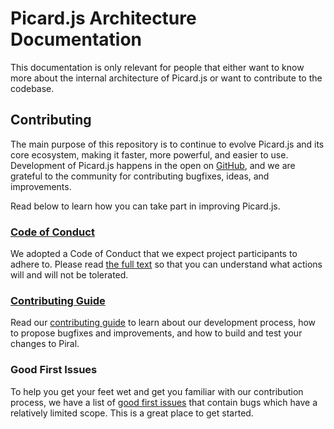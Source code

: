 # Picard.js Architecture Documentation

This documentation is only relevant for people that either want to know more about the internal architecture of Picard.js or want to contribute to the codebase.

## Contributing

The main purpose of this repository is to continue to evolve Picard.js and its core ecosystem, making it faster, more powerful, and easier to use. Development of Picard.js happens in the open on [GitHub](https://github.com/picardjs/picard), and we are grateful to the community for contributing bugfixes, ideas, and improvements.

Read below to learn how you can take part in improving Picard.js.

### [Code of Conduct](.github/CODE_OF_CONDUCT.md)

We adopted a Code of Conduct that we expect project participants to adhere to. Please read [the full text](.github/CODE_OF_CONDUCT.md) so that you can understand what actions will and will not be tolerated.

### [Contributing Guide](.github/CONTRIBUTING.md)

Read our [contributing guide](.github/CONTRIBUTING.md) to learn about our development process, how to propose bugfixes and improvements, and how to build and test your changes to Piral.

### Good First Issues

To help you get your feet wet and get you familiar with our contribution process, we have a list of [good first issues](https://github.com/smapiot/piral/labels/good%20first%20issue) that contain bugs which have a relatively limited scope. This is a great place to get started.
